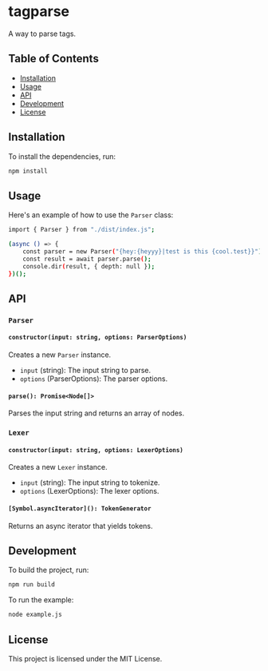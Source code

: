 # tagparse

A way to parse tags.

## Table of Contents

-   [Installation](#installation)
-   [Usage](#usage)
-   [API](#api)
-   [Development](#development)
-   [License](#license)

## Installation

To install the dependencies, run:

```sh
npm install
```

## Usage

Here's an example of how to use the `Parser` class:

```sh
import { Parser } from "./dist/index.js";

(async () => {
    const parser = new Parser("{hey:{heyyy}|test is this {cool.test}}");
    const result = await parser.parse();
    console.dir(result, { depth: null });
})();
```

## API

### `Parser`

#### `constructor(input: string, options: ParserOptions)`

Creates a new `Parser` instance.

-   `input` (string): The input string to parse.
-   `options` (ParserOptions): The parser options.

#### `parse(): Promise<Node[]>`

Parses the input string and returns an array of nodes.

### `Lexer`

#### `constructor(input: string, options: LexerOptions)`

Creates a new `Lexer` instance.

-   `input` (string): The input string to tokenize.
-   `options` (LexerOptions): The lexer options.

#### `[Symbol.asyncIterator](): TokenGenerator`

Returns an async iterator that yields tokens.

## Development

To build the project, run:

```sh
npm run build
```

To run the example:

```sh
node example.js
```

## License

This project is licensed under the MIT License.
